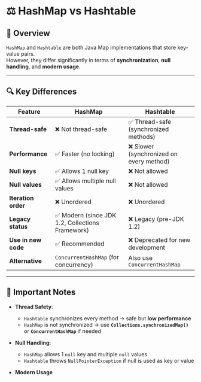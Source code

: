 # ⚖️ HashMap vs Hashtable

## 📖 Overview
`HashMap` and `Hashtable` are both Java Map implementations that store key-value pairs.  
However, they differ significantly in terms of **synchronization**, **null handling**, and **modern usage**.

---

## 🔍 Key Differences

| Feature            | HashMap                             | Hashtable                             |
|--------------------|--------------------------------------|----------------------------------------|
| **Thread-safe**     | ❌ Not thread-safe                   | ✅ Thread-safe (synchronized methods)   |
| **Performance**     | ✅ Faster (no locking)               | ❌ Slower (synchronized on every method) |
| **Null keys**       | ✅ Allows 1 null key                 | ❌ Not allowed                         |
| **Null values**     | ✅ Allows multiple null values       | ❌ Not allowed                         |
| **Iteration order** | ❌ Unordered                         | ❌ Unordered                           |
| **Legacy status**   | ✅ Modern (since JDK 1.2, Collections Framework) | ❌ Legacy (pre-JDK 1.2)         |
| **Use in new code** | ✅ Recommended                      | ❌ Deprecated for new development      |
| **Alternative**     | `ConcurrentHashMap` (for concurrency) | Also use `ConcurrentHashMap`         |

---

## 🚨 Important Notes

- **Thread Safety**:
    - `Hashtable` synchronizes every method → safe but **low performance**
    - `HashMap` is not synchronized → use **`Collections.synchronizedMap()`** or **`ConcurrentHashMap`** if needed

- **Null Handling**:
    - `HashMap` allows 1 `null` key and multiple `null` values
    - `Hashtable` throws `NullPointerException` if null is used as key or value

- **Modern Usage**
